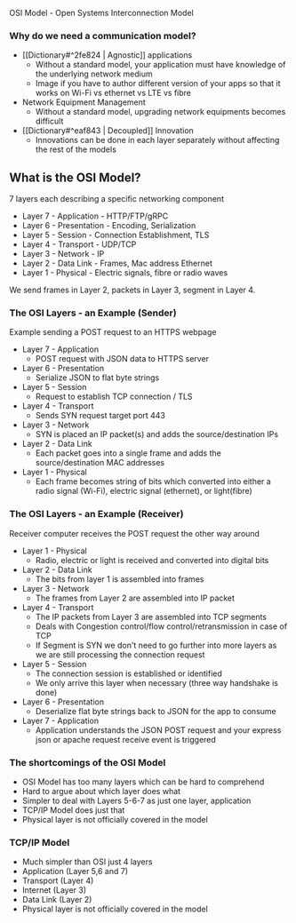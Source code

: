 OSI Model - Open Systems Interconnection Model

### Why do we need a communication model?
- [[Dictionary#^2fe824 | Agnostic]] applications
	- Without a standard model, your application must have knowledge of the underlying network medium
	- Image if you have to author different version of your apps so that it works on Wi-Fi vs ethernet vs LTE vs fibre
- Network Equipment Management
	- Without a standard model, upgrading network equipments becomes difficult
- [[Dictionary#^eaf843 | Decoupled]] Innovation
	- Innovations can be done in each layer separately without affecting the rest of the models

## What is the OSI Model?
7 layers each describing a specific networking component
- Layer 7 - Application - HTTP/FTP/gRPC
- Layer 6 - Presentation - Encoding, Serialization
- Layer 5 - Session - Connection Establishment, TLS
- Layer 4 - Transport - UDP/TCP
- Layer 3 - Network - IP
- Layer 2 - Data Link - Frames, Mac address Ethernet
- Layer 1 - Physical - Electric signals, fibre or radio waves

We send frames in Layer 2, packets in Layer 3, segment in Layer 4.

### The OSI Layers - an Example (Sender)
Example sending a POST request to an HTTPS webpage
- Layer 7 - Application
	- POST request with JSON data to HTTPS server
- Layer 6 - Presentation
	- Serialize JSON to flat byte strings
- Layer 5 - Session
	- Request to establish TCP connection / TLS
- Layer 4 - Transport
	- Sends SYN request target port 443
- Layer 3 - Network
	- SYN is placed an IP packet(s) and adds the source/destination IPs
- Layer 2 - Data Link
	- Each packet goes into a single frame and adds the source/destination MAC addresses
- Layer 1 - Physical
	- Each frame becomes string of bits which converted into either a radio signal (Wi-Fi), electric signal (ethernet), or light(fibre) 
### The OSI Layers - an Example (Receiver)
Receiver computer receives the POST request the other way around
- Layer 1 - Physical
	- Radio, electric or light is received and converted into digital bits
- Layer 2 - Data Link
	- The bits from layer 1 is assembled into frames
- Layer 3 - Network
	- The frames from Layer 2 are assembled into IP packet
- Layer 4 - Transport
	- The IP packets from Layer 3 are assembled into TCP segments
	- Deals with Congestion control/flow control/retransmission in case of TCP
	- If Segment is SYN we don't need to go further into more layers as we are still processing the connection request 
- Layer 5 - Session
	- The connection session is established or identified
	- We only arrive this layer when necessary (three way handshake is done)
- Layer 6 - Presentation
	- Deserialize flat byte strings back to JSON for the app to consume
- Layer 7 - Application
	- Application understands the JSON POST request and your express json or apache request receive event is triggered 

### The shortcomings of the OSI Model
- OSI Model has too many layers which can be hard to comprehend
- Hard to argue about which layer does what
- Simpler to deal with Layers 5-6-7 as just one layer, application
- TCP/IP Model does just that
- Physical layer is not officially covered in the model
### TCP/IP Model
- Much simpler than OSI just 4 layers
- Application (Layer 5,6 and 7)
- Transport (Layer 4)
- Internet (Layer 3)
- Data Link (Layer 2)
- Physical layer is not officially covered in the model